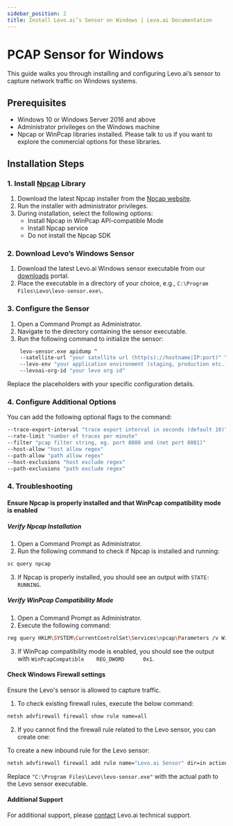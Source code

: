 ```yaml
---
sidebar_position: 2
title: Install Levo.ai’s Sensor on Windows | Levo.ai Documentation
---
```


# PCAP Sensor for Windows

This guide walks you through installing and configuring Levo.ai’s sensor to capture network traffic on Windows systems.

## Prerequisites

- Windows 10 or Windows Server 2016 and above
- Administrator privileges on the Windows machine
- Npcap or WinPcap libraries installed. Please talk to us if you want to explore the commercial options for these libraries.

## Installation Steps

### 1.  Install [Npcap](https://npcap.com/) Library

1. Download the latest Npcap installer from the [Npcap website](https://npcap.com/#download).
2. Run the installer with administrator privileges.
3. During installation, select the following options:
   - Install Npcap in WinPcap API-compatible Mode
   - Install Npcap service
   - Do not install the Npcap SDK

### 2. Download Levo’s Windows Sensor

1. Download the latest Levo.ai Windows sensor executable from our [downloads](https://github.com/levoai/downloads/tree/main/windows) portal.
2. Place the executable in a directory of your choice, e.g., `C:\Program Files\Levo\levo-sensor.exe\`.

### 3. Configure the Sensor

1. Open a Command Prompt as Administrator.
2. Navigate to the directory containing the sensor executable.
3. Run the following command to initialize the sensor:
```bash
    levo-sensor.exe apidump ^
    --satellite-url "your satellite url (http(s)://hostname|IP:port)" ^
    --levo-env "your application environment (staging, production etc.)" ^
    --levoai-org-id "your levo org id"
```

Replace the placeholders with your specific configuration details.

### 4. Configure Additional Options

You can add the following optional flags to the command:

```bash
--trace-export-interval "trace export interval in seconds (default 10)"
--rate-limit "number of traces per minute"
--filter "pcap filter string, eg. port 8080 and (not port 8081)"
--host-allow "host allow regex"
--path-allow "path allow regex"
--host-exclusions "host exclude regex"
--path-exclusions "path exclude regex"
```
### 4. Troubleshooting

#### Ensure Npcap is properly installed and that WinPcap compatibility mode is enabled

##### Verify Npcap Installation

1. Open a Command Prompt as Administrator.
2. Run the following command to check if Npcap is installed and running:
```bash
sc query npcap
```
3. If Npcap is properly installed, you should see an output with `STATE: RUNNING`.

##### Verify WinPcap Compatibility Mode

1. Open a Command Prompt as Administrator.
2. Execute the following command:
```bash
reg query HKLM\SYSTEM\CurrentControlSet\Services\npcap\Parameters /v WinPcapCompatible
```
3. If WinPcap compatibility mode is enabled, you should see the output with `WinPcapCompatible    REG_DWORD      0x1`.

#### Check Windows Firewall settings

Ensure the Levo's sensor is allowed to capture traffic.

1. To check existing firewall rules, execute the below command:
```bash
netsh advfirewall firewall show rule name=all     
```
2. If you cannot find the firewall rule related to the Levo sensor, you can create one:

To create a new inbound rule for the Levo sensor:
```bash
netsh advfirewall firewall add rule name="Levo.ai Sensor" dir=in action=allow program="C:\Program Files\Levo\levo-sensor.exe" enable=yes 
```
Replace `"C:\Program Files\Levo\levo-sensor.exe"` with the actual path to the Levo sensor executable.

#### Additional Support

For additional support, please [contact](support@levo.ai) Levo.ai technical support.